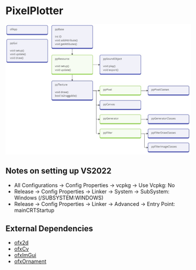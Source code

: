 # PixelPlotter

![Implementation Overview](img/overview.jpg)

## Notes on setting up VS2022

  - All Configurations -> Config Properties -> vcpkg -> Use Vcpkg: No
  - Release -> Config Properties -> Linker -> System -> SubSystem: Windows (/SUBSYSTEM:WINDOWS)
  - Release -> Config Properties -> Linker -> Advanced -> Entry Point: mainCRTStartup

## External Dependencies

- [ofx2d](https://github.com/ofxyz/ofx2d.git) 
- [ofxCv](https://github.com/ofxyz/ofxCv.git) 
- [ofxImGui](https://github.com/ofxyz/ofxImGui.git) 
- [ofxOrnament](https://github.com/ofxyz/ofxOrnament) 
